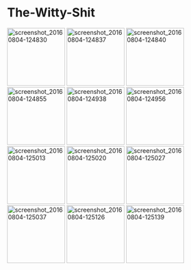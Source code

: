 # The-Witty-Shit

<img width="135" alt="screenshot_20160804-124830" src="https://cloud.githubusercontent.com/assets/18384829/17412031/b806fa98-5a48-11e6-8a54-0463e94cca32.png">
<img width="135" alt="screenshot_20160804-124837" src="https://cloud.githubusercontent.com/assets/18384829/17412034/b81921d2-5a48-11e6-8c09-b0b0088a941e.png">
<img width="135" alt="screenshot_20160804-124840" src="https://cloud.githubusercontent.com/assets/18384829/17412035/b81c484e-5a48-11e6-83f7-f140e8590416.png">
<img width="135" alt="screenshot_20160804-124855" src="https://cloud.githubusercontent.com/assets/18384829/17412032/b81780e8-5a48-11e6-8183-840f063b7d47.png">
<img width="135" alt="screenshot_20160804-124938" src="https://cloud.githubusercontent.com/assets/18384829/17412033/b81771fc-5a48-11e6-81ee-57471fe060b9.png">
<img width="135" alt="screenshot_20160804-124956" src="https://cloud.githubusercontent.com/assets/18384829/17412036/b81ec18c-5a48-11e6-978a-b8b9fecef9c8.png">
<img width="135" alt="screenshot_20160804-125013" src="https://cloud.githubusercontent.com/assets/18384829/17412042/b837038c-5a48-11e6-8e51-fbf98dd7a403.png">
<img width="135" alt="screenshot_20160804-125020" src="https://cloud.githubusercontent.com/assets/18384829/17412037/b8254142-5a48-11e6-91de-96e1ed14825d.png">
<img width="135" alt="screenshot_20160804-125027" src="https://cloud.githubusercontent.com/assets/18384829/17412038/b82611f8-5a48-11e6-8250-c93d27980fef.png">
<img width="135" alt="screenshot_20160804-125037" src="https://cloud.githubusercontent.com/assets/18384829/17412040/b82b1e5a-5a48-11e6-9cb7-c42227fd3915.png">
<img width="135" alt="screenshot_20160804-125126" src="https://cloud.githubusercontent.com/assets/18384829/17412039/b828c812-5a48-11e6-9955-c4baa624f268.png">
<img width="135" alt="screenshot_20160804-125139" src="https://cloud.githubusercontent.com/assets/18384829/17412041/b832f9ea-5a48-11e6-8ae9-14f751ad157f.png">


